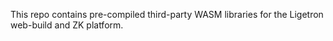 This repo contains pre-compiled third-party WASM libraries for the Ligetron web-build and ZK platform.
